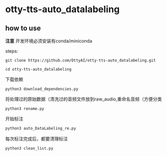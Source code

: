 # otty-tts-auto_datalabeling

## how to use

**注意**
开发环境必须安装有conda/miniconda

steps:

```shell
git clone https://github.com/OttyAI/otty-tts-auto_datalabeling.git
```

```shell
cd otty-tts-auto_datalabeling
```

下载依赖

```shell
python3 download_dependencies.py 
```

将处理过的原始数据（清洗过的音频文件放到raw_audio,重命名音频（方便分类

```shell
python3 rename.py
```

开始标注

```sh
python3 auto_DataLabeling_re.py

```

每次标注完成后，都要清理标注

```sh
python3 clean_list.py
```
